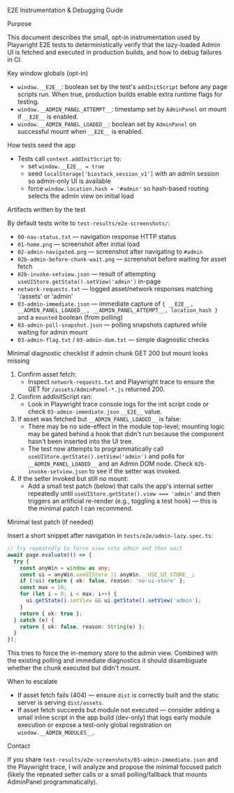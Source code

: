 E2E Instrumentation & Debugging Guide

Purpose

This document describes the small, opt-in instrumentation used by Playwright E2E tests to deterministically verify that the lazy-loaded Admin UI is fetched and executed in production builds, and how to debug failures in CI.

Key window globals (opt-in)

- `window.__E2E__`: boolean set by the test's `addInitScript` before any page scripts run. When true, production builds enable extra runtime flags for testing.
- `window.__ADMIN_PANEL_ATTEMPT__`: timestamp set by `AdminPanel` on mount if `__E2E__` is enabled.
- `window.__ADMIN_PANEL_LOADED__`: boolean set by `AdminPanel` on successful mount when `__E2E__` is enabled.

How tests seed the app

- Tests call `context.addInitScript` to:
  - set `window.__E2E__ = true`
  - seed `localStorage['biostack_session_v1']` with an admin session so admin-only UI is available
  - force `window.location.hash = '#admin'` so hash-based routing selects the admin view on initial load

Artifacts written by the test

By default tests write to `test-results/e2e-screenshots/`:
- `00-nav-status.txt` — navigation response HTTP status
- `01-home.png` — screenshot after initial load
- `02-admin-navigated.png` — screenshot after navigating to `#admin`
- `02b-admin-before-chunk-wait.png` — screenshot before waiting for asset fetch
- `02b-invoke-setview.json` — result of attempting `useUIStore.getState().setView('admin')` in-page
- `network-requests.txt` — logged asset/network responses matching '/assets' or 'admin'
- `03-admin-immediate.json` — immediate capture of `{ __E2E__, __ADMIN_PANEL_LOADED__, __ADMIN_PANEL_ATTEMPT__, location_hash }` and a `mounted` boolean (from polling)
- `03-admin-poll-snapshot.json` — polling snapshots captured while waiting for admin mount
- `03-admin-flag.txt` / `03-admin-dom.txt` — simple diagnostic checks

Minimal diagnostic checklist if admin chunk GET 200 but mount looks missing

1. Confirm asset fetch:
   - Inspect `network-requests.txt` and Playwright trace to ensure the GET for `/assets/AdminPanel-*.js` returned 200.
2. Confirm addInitScript ran:
   - Look in Playwright trace console logs for the init script code or check `03-admin-immediate.json` `__E2E__` value.
3. If asset was fetched but `__ADMIN_PANEL_LOADED__` is false:
   - There may be no side-effect in the module top-level; mounting logic may be gated behind a hook that didn't run because the component hasn't been inserted into the UI tree.
   - The test now attempts to programmatically call `useUIStore.getState().setView('admin')` and polls for `__ADMIN_PANEL_LOADED__` and an Admin DOM node. Check `02b-invoke-setview.json` to see if the setter was invoked.
4. If the setter invoked but still no mount:
   - Add a small test patch (below) that calls the app's internal setter repeatedly until `useUIStore.getState().view === 'admin'` and then triggers an artificial re-render (e.g., toggling a test hook) — this is the minimal patch I can recommend.

Minimal test patch (if needed)

Insert a short snippet after navigation in `tests/e2e/admin-lazy.spec.ts`:

```ts
// Try repeatedly to force view into admin and then wait
await page.evaluate(() => {
  try {
    const anyWin = window as any;
    const ui = anyWin.useUIStore || anyWin.__USE_UI_STORE__;
    if (!ui) return { ok: false, reason: 'no-ui-store' };
    const max = 10;
    for (let i = 0; i < max; i++) {
      ui.getState().setView && ui.getState().setView('admin');
    }
    return { ok: true };
  } catch (e) {
    return { ok: false, reason: String(e) };
  }
});
```

This tries to force the in-memory store to the admin view. Combined with the existing polling and immediate diagnostics it should disambiguate whether the chunk executed but didn't mount.

When to escalate

- If asset fetch fails (404) — ensure `dist` is correctly built and the static server is serving `dist/assets`.
- If asset fetch succeeds but module not executed — consider adding a small inline script in the app build (dev-only) that logs early module execution or expose a test-only global registration on `window.__ADMIN_MODULES__`.

Contact

If you share `test-results/e2e-screenshots/03-admin-immediate.json` and the Playwright trace, I will analyze and propose the minimal focused patch (likely the repeated setter calls or a small polling/fallback that mounts AdminPanel programmatically).

